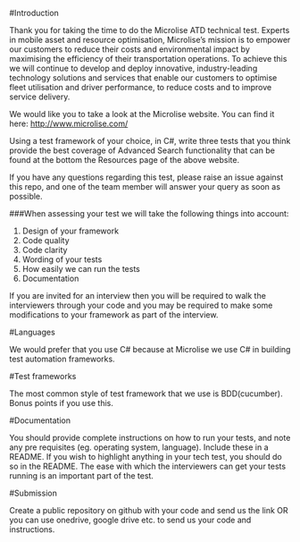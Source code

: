 #Introduction

Thank you for taking the time to do the Microlise ATD technical test. Experts in mobile asset and resource optimisation, Microlise’s mission is to empower our customers to reduce their costs and environmental impact by maximising the efficiency of their transportation operations. To achieve this we will continue to develop and deploy innovative, industry-leading technology solutions and services that enable our customers to optimise fleet utilisation and driver performance, to reduce costs and to improve service delivery.

We would like you to take a look at the Microlise website. You can find it here: http://www.microlise.com/

Using a test framework of your choice, in C#, write three tests that you think provide the best coverage of Advanced Search functionality that can be found at the bottom the Resources page of the above website.

If you have any questions regarding this test, please raise an issue against this repo, and one of the team member will answer your query as soon as possible.

###When assessing your test we will take the following things into account:

1. Design of your framework
2. Code quality
3. Code clarity
4. Wording of your tests
5. How easily we can run the tests
6. Documentation

If you are invited for an interview then you will be required to walk the interviewers through your code and you may be required to make some modifications to your framework as part of the interview.

#Languages

We would prefer that you use C# because at Microlise we use C# in building test automation frameworks.

#Test frameworks

The most common style of test framework that we use is BDD(cucumber). Bonus points if you use this.

#Documentation

You should provide complete instructions on how to run your tests, and note any pre requisites (eg. operating system, language). Include these in a README. If you wish to highlight anything in your tech test, you should do so in the README. The ease with which the interviewers can get your tests running is an important part of the test.

#Submission

Create a public repository on github with your code and send us the link OR you can use onedrive, google drive etc. to send us your code and instructions.
